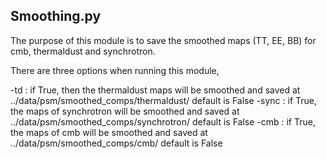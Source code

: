 ## Smoothing.py
The purpose of this module is to save the smoothed maps (TT, EE, BB) for
cmb, thermaldust and synchrotron.

There are three options when running this module,

-td : if True, then the thermaldust maps will be smoothed and saved at ../data/psm/smoothed_comps/thermaldust/
      default is False
-sync : if True, the maps of synchrotron will be smoothed and saved at ../data/psm/smoothed_comps/synchrotron/
      default is False
-cmb  : if True, the maps of cmb will be smoothed and saved at ../data/psm/smoothed_comps/cmb/
      default is False

